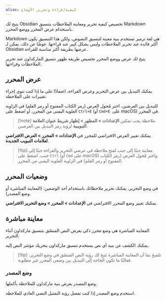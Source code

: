```yaml
---
alias: كيفية/قراءة وتحرير الأوضاع
---
```


يتيح لك Obsidian تخصيص كيفية تحرير ومعاينة الملاحظات بتنسيق Markdown باستخدام عرض المحرر ووضع المحرر.

Markdown هي لغة ترميز تستخدم بنية معينة لتنسيق النصوص، ولكن هذا التنسيق يكون أكثر فائدة عند تحرير الملاحظات وليس بشكل كبير عند قراءتها. عوضًا عن ذلك، يمكن لـ Obsidian عرضها بطريقة أكثر مناسبة للقراءة.

يتيح لك عرض ووضع المحرر تخصيص طريقة ظهور تنسيق الماركداون عند تحرير الملاحظات وقراءتها.

## عرض المحرر

يمكنك التبديل بين عرض التحرير وعرض القراءة، اعتمادًا على ما إذا كنت تنوي إجراء تغييرات على الملاحظة.

للتبديل بين العرضين، اختر مٌحول العرض (رمز الكتاب المفتوح أو رمز القلم) في الزاوية العلوية اليمنى من المحرر، أو اضغط على `Ctrl+E` (أو `Cmd+E `على macOS) في المحرر.

> [!note] ملاحظة
> يجب تمكين **الإعدادات > المظهر > إظهار شريط عنوان العلامة التبويبية** لرؤية رمز التبديل بين العرضين.

يمكنك تغيير العرض الافتراضي للمحرر في **الإعدادات > المحرر > العرض الافتراضي لعلامات التبويب الجديدة**.

> [!tip] معاينة جنبًا إلى جنب
> لفتح ملاحظة في عرضي التحرير والقراءة جنبًا إلى جنب، اضغط على `Ctrl` (أو `Cmd` على macOS) واختر مٌحول العرض (رمز الكتاب المفتوح أو رمز القلم) في الزاوية العلوية اليمنى من المحرر.

## وضعيات المحرر

في وضع التحرير، يمكنك تحرير ملاحظاتك باستخدام أحد الوضعين: (المعاينة المباشرة أو وضع المصدر).

يمكنك تغيير وضع المحرر الافتراضي في **الإعدادات > المحرر > وضع التحرير الافتراضي**.

## معاينة مباشرة

المعاينة المباشرة هي وضع محرر ذكي يعرض النص المنسّق بتنسيق ماركداون أثناء التحرير.

يمكنك الكشف عن بنية أي نص يستخدم تنسيق ماركداون بتحريك مؤشر النص إليه.

> [!tip] تلميح
> بما أن المعاينة المباشرة تتيح لك رؤية النص المنسّق في وضع التحرير، فغالبًا ما تكون الحاجة إلى التبديل بين وضعي المحرر غير مطلوبة.

### وضع المصدر

وضع المصدر يعرض بنية ماركداون للملاحظة بأكملها.

استخدم وضع المصدر إذا كنت تفضل رؤية التمثيل النصي العادي للملاحظة.
